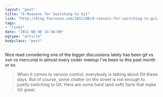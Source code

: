 ```yaml
---
layout: "post"
title: "8 Reasons for Switching to Git"
link: "http://blog.fournova.com/2011/08/8-reasons-for-switching-to-git/"
tags: 
- "links"
date: "2011-08-08 14:36:00"
ogtype: "article"
bodyclass: "post"
---
```


Nice read considering one of the bigger discussions lately has been git vs svn vs mercurial in almost every coder meetup I’ve been to this past month or so.

> When it comes to version control, everybody is talking about Git these days. But of course, some chatter on the street is not enough to justify switching to Git. Here are some hard (and soft) facts that make Git great.